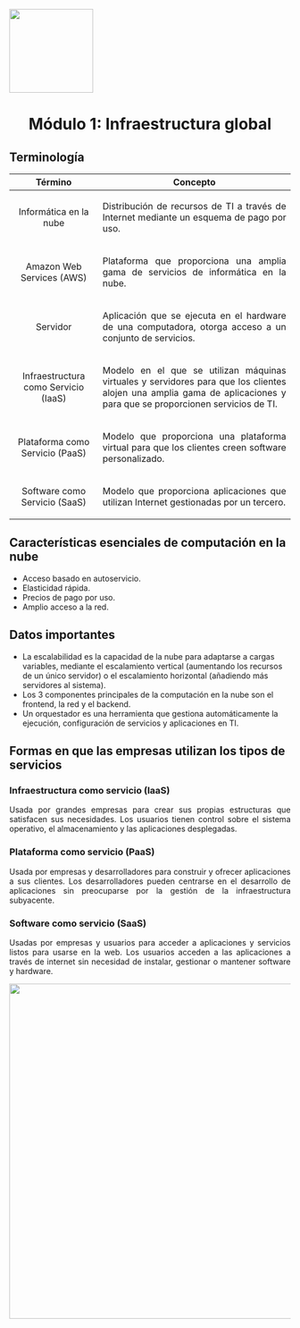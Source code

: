 <p align="left">
  <img src="https://semanadelcannabis.cayetano.edu.pe/assets/img/logo-upch.png" width="150">
  <h1 align="center">Módulo 1: Infraestructura global</h1>
</p>

## Terminología
| Término | Concepto |
| :------------: | :------------: |
| Informática en la nube | <p align="justify">Distribución de recursos de TI a través de Internet mediante un esquema de pago por uso.</p>|
| Amazon Web Services (AWS) | <p align="justify">Plataforma que proporciona una amplia gama de servicios de informática en la nube.</p>|
| Servidor | <p align="justify">Aplicación que se ejecuta en el hardware de una computadora, otorga acceso a un conjunto de servicios.</p>|
| Infraestructura como Servicio (IaaS)  | <p align="justify">Modelo en el que se utilizan máquinas virtuales y servidores para que los clientes alojen una amplia gama de aplicaciones y para que se proporcionen servicios de TI.</p>  |
| Plataforma como Servicio (PaaS)  | <p align="justify">Modelo que proporciona una plataforma virtual para que los clientes creen software personalizado.</p> |
| Software como Servicio (SaaS)  | <p align="justify">Modelo que proporciona aplicaciones que utilizan Internet gestionadas por un tercero.</p> |

## Características esenciales de computación en la nube
- Acceso basado en autoservicio.
- Elasticidad rápida.
- Precios de pago por uso.
- Amplio acceso a la red.

## Datos importantes
- La escalabilidad es la capacidad de la nube para adaptarse a cargas variables, mediante el escalamiento vertical (aumentando los recursos de un único servidor) o el escalamiento horizontal (añadiendo más servidores al sistema).
- Los 3 componentes principales de la computación en la nube son el frontend, la red y el backend.
- Un orquestador es una herramienta que gestiona automáticamente la ejecución, configuración de servicios y aplicaciones en TI.

## Formas en que las empresas utilizan los tipos de servicios
### Infraestructura como servicio (IaaS)
<p align="justify">
Usada por grandes empresas para crear sus propias estructuras que satisfacen sus necesidades. Los usuarios tienen control sobre el sistema operativo, el almacenamiento y las aplicaciones desplegadas.</p>

### Plataforma como servicio (PaaS)
<p align="justify">
Usada por empresas y desarrolladores para construir y ofrecer aplicaciones a sus clientes. Los desarrolladores pueden centrarse en el desarrollo de aplicaciones sin preocuparse por la gestión de la infraestructura subyacente.</p>

### Software como servicio (SaaS)
<p align="justify">
Usadas por empresas y usuarios para acceder a aplicaciones y servicios listos para usarse en la web. Los usuarios acceden a las aplicaciones a través de internet sin necesidad de instalar, gestionar o mantener software y hardware.</p>

<p align= "center">
  <img src="https://github.com/EdwinJaraOFC/CDRPersonal/assets/150296803/f0d35031-ecf6-42bf-b4c0-9cc5a6451447" width="600">
</p>
